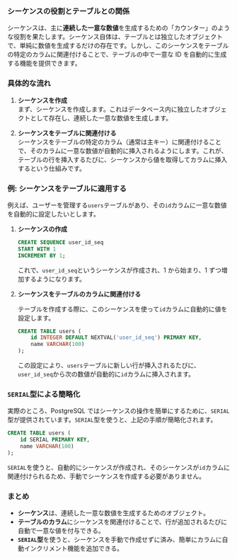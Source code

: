 ### シーケンスの役割とテーブルとの関係

シーケンスは、主に**連続した一意な数値**を生成するための「カウンター」のような役割を果たします。シーケンス自体は、テーブルとは独立したオブジェクトで、単純に数値を生成するだけの存在です。しかし、このシーケンスをテーブルの特定のカラムに関連付けることで、テーブルの中で一意な ID を自動的に生成する機能を提供できます。

### 具体的な流れ

1. **シーケンスを作成**  
   まず、シーケンスを作成します。これはデータベース内に独立したオブジェクトとして存在し、連続した一意な数値を生成します。

2. **シーケンスをテーブルに関連付ける**  
   シーケンスをテーブルの特定のカラム（通常は主キー）に関連付けることで、そのカラムに一意な数値が自動的に挿入されるようにします。これが、テーブルの行を挿入するたびに、シーケンスから値を取得してカラムに挿入するという仕組みです。

### 例: シーケンスをテーブルに適用する

例えば、ユーザーを管理する`users`テーブルがあり、その`id`カラムに一意な数値を自動的に設定したいとします。

1. **シーケンスの作成**

   ```sql
   CREATE SEQUENCE user_id_seq
   START WITH 1
   INCREMENT BY 1;
   ```

   これで、`user_id_seq`というシーケンスが作成され、1 から始まり、1 ずつ増加するようになります。

2. **シーケンスをテーブルのカラムに関連付ける**

   テーブルを作成する際に、このシーケンスを使って`id`カラムに自動的に値を設定します。

   ```sql
   CREATE TABLE users (
       id INTEGER DEFAULT NEXTVAL('user_id_seq') PRIMARY KEY,
       name VARCHAR(100)
   );
   ```

   この設定により、`users`テーブルに新しい行が挿入されるたびに、`user_id_seq`から次の数値が自動的に`id`カラムに挿入されます。

### `SERIAL`型による簡略化

実際のところ、PostgreSQL ではシーケンスの操作を簡単にするために、`SERIAL`型が提供されています。`SERIAL`型を使うと、上記の手順が簡略化されます。

```sql
CREATE TABLE users (
    id SERIAL PRIMARY KEY,
    name VARCHAR(100)
);
```

`SERIAL`を使うと、自動的にシーケンスが作成され、そのシーケンスが`id`カラムに関連付けられるため、手動でシーケンスを作成する必要がありません。

### まとめ

- **シーケンス**は、連続した一意な数値を生成するためのオブジェクト。
- **テーブルのカラム**にシーケンスを関連付けることで、行が追加されるたびに自動で一意な値を付与できる。
- **`SERIAL`型**を使うと、シーケンスを手動で作成せずに済み、簡単にカラムに自動インクリメント機能を追加できる。
